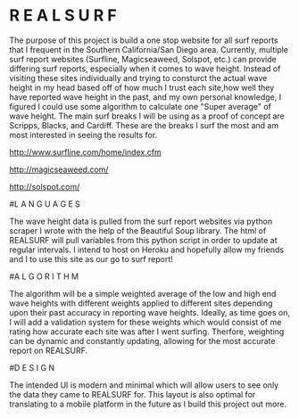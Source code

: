 # R E A L S U R F
The purpose of this project is build a one stop website for all surf reports that I frequent in the Southern California/San Diego area. Currently, multiple surf report websites (Surfline, Magicseaweed, Solspot, etc.) can provide differing surf reports, especially when it comes to wave height. Instead of visiting these sites individually and trying to consturct the actual wave height in my head based off of how much I trust each site,how well they have reported wave height in the past, and my own personal knowledge, I figured I could use some algorithm to calculate one "Super average" of wave height. The main surf breaks I will be using as a proof of concept are Scripps, Blacks, and Cardiff. These are the breaks I surf the most and am most interested in seeing the results for.

http://www.surfline.com/home/index.cfm

http://magicseaweed.com/

http://solspot.com/

#L A N G U A G E S

The wave height data is pulled from the surf report websites via python scraper I wrote with the help of the Beautiful Soup library.
The html of REALSURF will pull variables from this python script in order to update at regular intervals. I intend to host on Heroku and hopefully allow my friends and I to use this site as our go to surf report!

#A L G O R I T H M

The algorithm will be a simple weighted average of the low and high end wave heights with different weights applied to different sites depending upon their past accuracy in reporting wave heights. Ideally, as time goes on, I will add a validation system for these weights which would consist of me rating how accurate each site was after I went surfing. Therfore, weighting can be dynamic and constantly updating, allowing for the most accurate report on REALSURF.

#D E S I G N

The intended UI is modern and minimal which will allow users to see only the data they came to REALSURF for. This layout is also optimal for translating to a mobile platform in the future as I build this project out more. 



